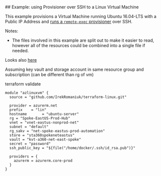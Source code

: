 ## Example: using Provisioner over SSH to a Linux Virtual Machine

This example provisions a Virtual Machine running Ubuntu 16.04-LTS with a Public IP Address and [runs a `remote-exec` provisioner](https://www.terraform.io/docs/provisioners/remote-exec.html) over SSH.

Notes:

- The files involved in this example are split out to make it easier to read, however all of the resources could be combined into a single file if needed.

Looks also [here](https://github.com/trstringer/terraform-azure-linux-vm)

Assuming key vault and storage account in same resource group and subscription (can be different than rg of vm)

terraform validate

```
module "azlinuxvm" {
  source = "github.com/IrekRomaniuk/terraform-linux.git"

  provider = azurerm.net
  prefix    = "lin"
  hostname       = "ubuntu-server"
  rg = "Spoke-EastUS-Prod-Hub"
  vnet = "vnet-eastus-nonprod-net"
  subnet = "default"
  rg_sakv = "net-spoke-eastus-prod-automation"
  store = "sta360spokeneteastus"
  vault = "kvt-a360-net-east-spoke"
  secret = "password"
  ssh_public_key = "${file("/home/docker/.ssh/id_rsa.pub")}"

  providers = {
    azurerm = azurerm.core-prod
  }
}
```